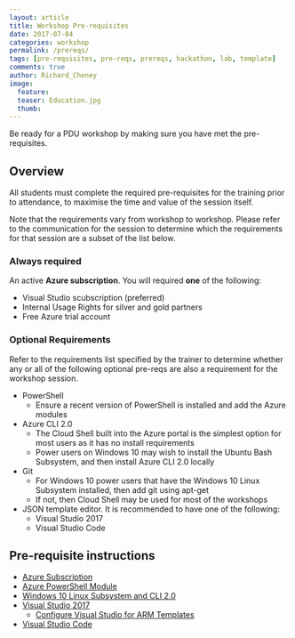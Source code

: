 ```yaml
---
layout: article
title: Workshop Pre-requisites
date: 2017-07-04
categories: workshop
permalink: /prereqs/
tags: [pre-requisites, pre-reqs, prereqs, hackathon, lab, template]
comments: true
author: Richard_Cheney
image:
  feature: 
  teaser: Education.jpg
  thumb: 
---
```

Be ready for a PDU workshop by making sure you have met the pre-requisites.

## Overview

All students must complete the required pre-requisites for the training prior to attendance, to maximise the time and value of the session itself.

Note that the requirements vary from workshop to workshop. Please refer to the communication for the session to determine which  the requirements for that session are a subset of the list below.  

### Always required

An active **Azure subscription**.  You will required **one** of the following:

* Visual Studio scubscription (preferred)
* Internal Usage Rights for silver and gold partners
* Free Azure trial account

### Optional Requirements

Refer to the requirements list specified by the trainer to determine whether any or all of the following optional pre-reqs are also a requirement for the workshop session.

* PowerShell
  * Ensure a recent version of PowerShell is installed and add the Azure modules
* Azure CLI 2.0 
  * The Cloud Shell built into the Azure portal is the simplest option for most users as it has no install requirements
  * Power users on Windows 10 may wish to install the Ubuntu Bash Subsystem, and then install Azure CLI 2.0 locally
* Git
  * For Windows 10 power users that have the Windows 10 Linux Subsystem installed, then add git using apt-get
  * If not, then Cloud Shell may be used for most of the workshops
* JSON template editor.  It is recommended to have one of the following:
  * Visual Studio 2017
  * Visual Studio Code 


## Pre-requisite instructions
 
* [Azure Subscription](./subscription)
* [Azure PowerShell Module](./powershell)
* [Windows 10 Linux Subsystem and CLI 2.0](./lxss)
* [Visual Studio 2017](./vs2017)
  * [Configure Visual Studio for ARM Templates](./vs2017-configure)
* [Visual Studio Code](./vscode)

